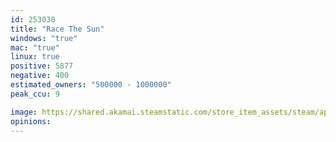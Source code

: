 ```yaml
---
id: 253030
title: "Race The Sun"
windows: "true"
mac: "true"
linux: true
positive: 5877
negative: 400
estimated_owners: "500000 - 1000000"
peak_ccu: 9

image: https://shared.akamai.steamstatic.com/store_item_assets/steam/apps/253030/header.jpg?t=1728501054
opinions:
---
```

